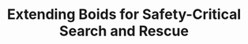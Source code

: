 ---
title: Extending Boids for Safety-Critical Search and Rescue
weight: 3
authors:
  - hengstebeck
  - jamieson
  - vanscoy
journal: franklin-open
publication-type: journal
keywords:
  - robotics
volume: 8
issue:
pages:
  start: 100160
  end: 
year: 2024
doi: '10.1016/j.fraope.2024.100160'
googlescholar: Zph67rFs4hoC
sciencedirect: S2773186324000902
bibtex: |
  @article{Franklin-boids,
    author  = {Hengstebeck, Cole and Jamieson, Peter and Van Scoy, Bryan},
    title   = {Extending Boids for safety-critical search and rescue},
    journal = {Franklin Open},
    year    = {2024},
    volume  = {8},
    number  = {},
    pages   = {100160},
    url     = {https://www.sciencedirect.com/science/article/pii/S2773186324000902},
    doi     = {http://dx.doi.org/10.1016/j.fraope.2024.100160}
  }
---
